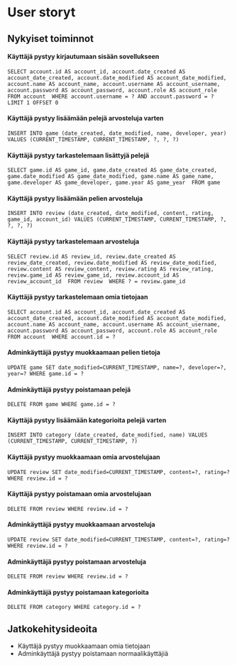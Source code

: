 # User storyt


## Nykyiset toiminnot

#### Käyttäjä pystyy kirjautumaan sisään sovellukseen

`SELECT account.id AS account_id, account.date_created AS account_date_created, account.date_modified AS account_date_modified, account.name AS account_name, account.username AS account_username, account.password AS account_password, account.role AS account_role 
FROM account 
WHERE account.username = ? AND account.password = ? 
LIMIT 1 OFFSET 0`
 
#### Käyttäjä pystyy lisäämään pelejä arvosteluja varten

`INSERT INTO game (date_created, date_modified, name, developer, year) VALUES (CURRENT_TIMESTAMP, CURRENT_TIMESTAMP, ?, ?, ?)`

#### Käyttäjä pystyy tarkastelemaan lisättyjä pelejä

`SELECT game.id AS game_id, game.date_created AS game_date_created, game.date_modified AS game_date_modified, game.name AS game_name, game.developer AS game_developer, game.year AS game_year 
FROM game`

#### Käyttäjä pystyy lisäämään pelien arvosteluja

`INSERT INTO review (date_created, date_modified, content, rating, game_id, account_id) VALUES (CURRENT_TIMESTAMP, CURRENT_TIMESTAMP, ?, ?, ?, ?)`

#### Käyttäjä pystyy tarkastelemaan arvosteluja

`SELECT review.id AS review_id, review.date_created AS review_date_created, review.date_modified AS review_date_modified, review.content AS review_content, review.rating AS review_rating, review.game_id AS review_game_id, review.account_id AS review_account_id 
FROM review 
WHERE ? = review.game_id`

#### Käyttäjä pystyy tarkastelemaan omia tietojaan

`SELECT account.id AS account_id, account.date_created AS account_date_created, account.date_modified AS account_date_modified, account.name AS account_name, account.username AS account_username, account.password AS account_password, account.role AS account_role 
FROM account 
WHERE account.id = ?`

#### Adminkäyttäjä pystyy muokkaamaan pelien tietoja

`UPDATE game SET date_modified=CURRENT_TIMESTAMP, name=?, developer=?, year=? WHERE game.id = ?`

#### Adminkäyttäjä pystyy poistamaan pelejä

`DELETE FROM game WHERE game.id = ?`

#### Käyttäjä pystyy lisäämään kategorioita pelejä varten

`INSERT INTO category (date_created, date_modified, name) VALUES (CURRENT_TIMESTAMP, CURRENT_TIMESTAMP, ?)`

#### Käyttäjä pystyy muokkaamaan omia arvostelujaan

`UPDATE review SET date_modified=CURRENT_TIMESTAMP, content=?, rating=? WHERE review.id = ?`

#### Käyttäjä pystyy poistamaan omia arvostelujaan

`DELETE FROM review WHERE review.id = ?`

#### Adminkäyttäjä pystyy muokkaamaan arvosteluja

`UPDATE review SET date_modified=CURRENT_TIMESTAMP, content=?, rating=? WHERE review.id = ?`

#### Adminkäyttäjä pystyy poistamaan arvosteluja

`DELETE FROM review WHERE review.id = ?`

#### Adminkäyttäjä pystyy poistamaan kategorioita

`DELETE FROM category WHERE category.id = ?`

## Jatkokehitysideoita

- Käyttäjä pystyy muokkaamaan omia tietojaan
- Adminkäyttäjä pystyy poistamaan normaalikäyttäjiä
